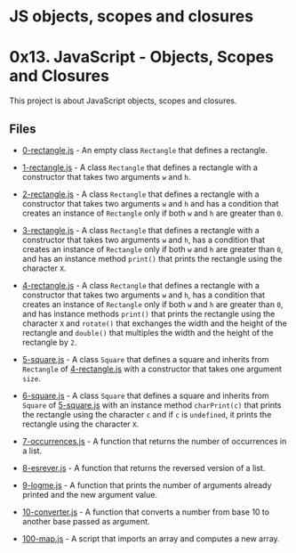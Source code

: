 # JS objects, scopes and closures
# 0x13. JavaScript - Objects, Scopes and Closures

This project is about JavaScript objects, scopes and closures.

## Files

- [0-rectangle.js](0-rectangle.js) - An empty class `Rectangle` that defines a rectangle.

- [1-rectangle.js](1-rectangle.js) - A class `Rectangle` that defines a rectangle with a constructor that takes two arguments `w` and `h`.

- [2-rectangle.js](2-rectangle.js) - A class `Rectangle` that defines a rectangle with a constructor that takes two arguments `w` and `h` and has a condition that creates an instance of `Rectangle` only if both `w` and `h` are greater than `0`.

- [3-rectangle.js](3-rectangle.js) - A class `Rectangle` that defines a rectangle with a constructor that takes two arguments `w` and `h`, has a condition that creates an instance of `Rectangle` only if both `w` and `h` are greater than `0`, and has an instance method `print()` that prints the rectangle using the character `X`.

- [4-rectangle.js](4-rectangle.js) - A class `Rectangle` that defines a rectangle with a constructor that takes two arguments `w` and `h`, has a condition that creates an instance of `Rectangle` only if both `w` and `h` are greater than `0`, and has instance methods `print()` that prints the rectangle using the character `X` and `rotate()` that exchanges the width and the height of the rectangle and `double()` that multiples the width and the height of the rectangle by `2`.

- [5-square.js](5-square.js) - A class `Square` that defines a square and inherits from `Rectangle` of [4-rectangle.js](4-rectangle.js) with a constructor that takes one argument `size`.

- [6-square.js](6-square.js) - A class `Square` that defines a square and inherits from `Square` of [5-square.js](5-square.js) with an instance method `charPrint(c)` that prints the rectangle using the character `c` and if `c` is `undefined`, it prints the rectangle using the character `X`.

- [7-occurrences.js](7-occurrences.js) - A function that returns the number of occurrences in a list.

- [8-esrever.js](8-esrever.js) - A function that returns the reversed version of a list.

- [9-logme.js](9-logme.js) - A function that prints the number of arguments already printed and the new argument value.

- [10-converter.js](10-converter.js) - A function that converts a number from base 10 to another base passed as argument.

- [100-map.js](100-map.js) - A script that imports an array and computes a new array.